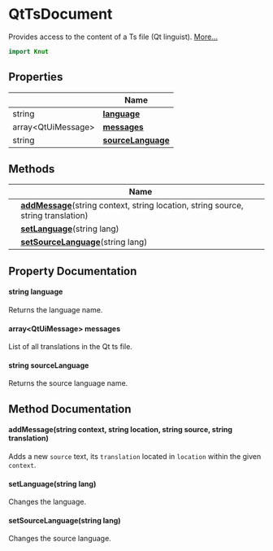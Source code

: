 # QtTsDocument

Provides access to the content of a Ts file (Qt linguist). [More...](#detailed-description)

```qml
import Knut
```

## Properties

| | Name |
|-|-|
|string|**[language](#language)**|
|array&lt;QtUiMessage>|**[messages](#messages)**|
|string|**[sourceLanguage](#sourceLanguage)**|

## Methods

| | Name |
|-|-|
||**[addMessage](#addMessage)**(string context, string location, string source, string translation)|
||**[setLanguage](#setLanguage)**(string lang)|
||**[setSourceLanguage](#setSourceLanguage)**(string lang)|

## Property Documentation

#### <a name="language"></a>string **language**

Returns the language name.

#### <a name="messages"></a>array&lt;QtUiMessage> **messages**

List of all translations in the Qt ts file.

#### <a name="sourceLanguage"></a>string **sourceLanguage**

Returns the source language name.

## Method Documentation

#### <a name="addMessage"></a>**addMessage**(string context, string location, string source, string translation)

Adds a new `source` text, its `translation` located in `location` within the given `context`.

#### <a name="setLanguage"></a>**setLanguage**(string lang)

Changes the language.

#### <a name="setSourceLanguage"></a>**setSourceLanguage**(string lang)

Changes the source language.
